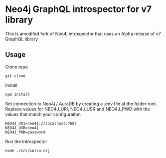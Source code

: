# Neo4j GraphQL introspector for v7 library
This is amodifed fork of Neo4j introspector that uses an Alpha release of v7 GraphQL library

## Usage
Clone repo

```Text
git clone
```

Install
```Text
npm install
```

Set connection to Neo4j / AuraDB by creating a .env file at the folder root.  Replace values for NEO4J_URI, NEO4J_USR and NEO4J_PWD with the values that match your configuraiton

```Text
NEO4J_URI=neo4j://localhost:7687
NEO4J_USR=neo4j
NEO4J_PWD=password
```

Run the Introspector
```Text
node ./src/intro.csj
```
